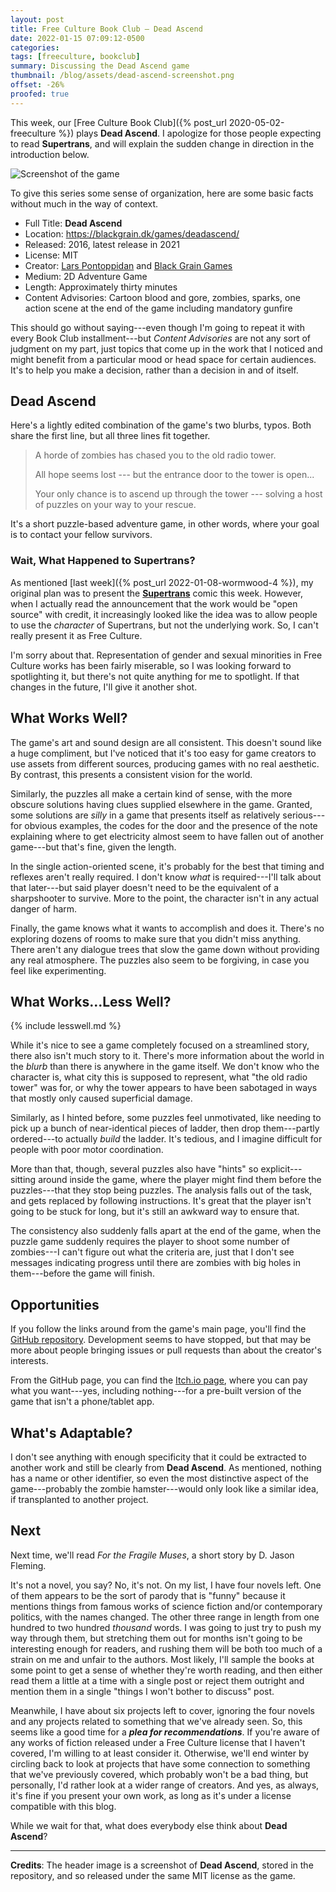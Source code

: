```yaml
---
layout: post
title: Free Culture Book Club — Dead Ascend
date: 2022-01-15 07:09:12-0500
categories:
tags: [freeculture, bookclub]
summary: Discussing the Dead Ascend game
thumbnail: /blog/assets/dead-ascend-screenshot.png
offset: -26%
proofed: true
---
```


This week, our [Free Culture Book Club]({% post_url 2020-05-02-freeculture %}) plays **Dead Ascend**.  I apologize for those people expecting to read **Supertrans**, and will explain the sudden change in direction in the introduction below.

![Screenshot of the game](/blog/assets/dead-ascend-screenshot.png "A storeroom with art on the walls?  Sure, let's assume that's what it is...")

To give this series some sense of organization, here are some basic facts without much in the way of context.

 * Full Title:  **Dead Ascend**
 * Location:  <https://blackgrain.dk/games/deadascend/>
 * Released:  2016, latest release in 2021
 * License:  MIT
 * Creator:  [Lars Pontoppidan](https://github.com/Larpon) and [Black Grain Games](https://blackgrain.dk/games/)
 * Medium:  2D Adventure Game
 * Length:  Approximately thirty minutes
 * Content Advisories:  Cartoon blood and gore, zombies, sparks, one action scene at the end of the game including mandatory gunfire

This should go without saying---even though I'm going to repeat it with every Book Club installment---but *Content Advisories* are not any sort of judgment on my part, just topics that come up in the work that I noticed and might benefit from a particular mood or head space for certain audiences.  It's to help you make a decision, rather than a decision in and of itself.

## Dead Ascend

Here's a lightly edited combination of the game's two blurbs, typos.  Both share the first line, but all three lines fit together.

 > A horde of zombies has chased you to the old radio tower.
 >
 > All hope seems lost --- but the entrance door to the tower is open...
 >
 > Your only chance is to ascend up through the tower --- solving a host of puzzles on your way to your rescue.

It's a short puzzle-based adventure game, in other words, where your goal is to contact your fellow survivors.

### Wait, What Happened to Supertrans?

As mentioned [last week]({% post_url 2022-01-08-wormwood-4 %}), my original plan was to present the [**Supertrans**](http://supertrans.thecomicseries.com/) comic this week.  However, when I actually read the announcement that the work would be "open source" with credit, it increasingly looked like the idea was to allow people to use the *character* of Supertrans, but not the underlying work.  So, I can't really present it as Free Culture.

I'm sorry about that.  Representation of gender and sexual minorities in Free Culture works has been fairly miserable, so I was looking forward to spotlighting it, but there's not quite anything for me to spotlight.  If that changes in the future, I'll give it another shot.

## What Works Well?

The game's art and sound design are all consistent.  This doesn't sound like a huge compliment, but I've noticed that it's too easy for game creators to use assets from different sources, producing games with no real aesthetic.  By contrast, this presents a consistent vision for the world.

Similarly, the puzzles all make a certain kind of sense, with the more obscure solutions having clues supplied elsewhere in the game.  Granted, some solutions are *silly* in a game that presents itself as relatively serious---for obvious examples, the codes for the door and the presence of the note explaining where to get electricity almost seem to have fallen out of another game---but that's fine, given the length.

In the single action-oriented scene, it's probably for the best that timing and reflexes aren't really required.  I don't know *what* is required---I'll talk about that later---but said player doesn't need to be the equivalent of a sharpshooter to survive.  More to the point, the character isn't in any actual danger of harm.

Finally, the game knows what it wants to accomplish and does it.  There's no exploring dozens of rooms to make sure that you didn't miss anything.  There aren't any dialogue trees that slow the game down without providing any real atmosphere.  The puzzles also seem to be forgiving, in case you feel like experimenting.

## What Works...Less Well?

{% include lesswell.md %}

While it's nice to see a game completely focused on a streamlined story, there also isn't much story to it.  There's more information about the world in the *blurb* than there is anywhere in the game itself.  We don't know who the character is, what city this is supposed to represent, what "the old radio tower" was for, or why the tower appears to have been sabotaged in ways that mostly only caused superficial damage.

Similarly, as I hinted before, some puzzles feel unmotivated, like needing to pick up a bunch of near-identical pieces of ladder, then drop them---partly ordered---to actually *build* the ladder.  It's tedious, and I imagine difficult for people with poor motor coordination.

More than that, though, several puzzles also have "hints" so explicit---sitting around inside the game, where the player might find them before the puzzles---that they stop being puzzles.  The analysis falls out of the task, and gets replaced by following instructions.  It's great that the player isn't going to be stuck for long, but it's still an awkward way to ensure that.

The consistency also suddenly falls apart at the end of the game, when the puzzle game suddenly requires the player to shoot some number of zombies---I can't figure out what the criteria are, just that I don't see messages indicating progress until there are zombies with big holes in them---before the game will finish.

## Opportunities

If you follow the links around from the game's main page, you'll find the [GitHub <i class="fab fa-github"></i> repository](https://github.com/Larpon/DeadAscend).  Development seems to have stopped, but that may be more about people bringing issues or pull requests than about the creator's interests.

From the GitHub page, you can find the [Itch.io <i class="fab fa-itch-io"></i> page](https://github.com/Larpon/DeadAscend), where you can pay what you want---yes, including nothing---for a pre-built version of the game that isn't a phone/tablet app.

## What's Adaptable?

I don't see anything with enough specificity that it could be extracted to another work and still be clearly from **Dead Ascend**.  As mentioned, nothing has a name or other identifier, so even the most distinctive aspect of the game---probably the zombie hamster---would only look like a similar idea, if transplanted to another project.

## Next

Next time, we'll read *For the Fragile Muses*, a short story by D. Jason Fleming.

It's not a novel, you say?  No, it's not.  On my list, I have four novels left.  One of them appears to be the sort of parody that is "funny" because it mentions things from famous works of science fiction and/or contemporary politics, with the names changed.  The other three range in length from one hundred to two hundred *thousand* words.  I was going to just try to push my way through them, but stretching them out for months isn't going to be interesting enough for readers, and rushing them will be both too much of a strain on me and unfair to the authors.  Most likely, I'll sample the books at some point to get a sense of whether they're worth reading, and then either read them a little at a time with a single post or reject them outright and mention them in a single "things I won't bother to discuss" post.

Meanwhile, I have about six projects left to cover, ignoring the four novels and any projects related to something that we've already seen.  So, this seems like a good time for a ***plea for recommendations***.  If you're aware of any works of fiction released under a Free Culture license that I haven't covered, I'm willing to at least consider it.  Otherwise, we'll end winter by circling back to look at projects that have some connection to something that we've previously covered, which probably won't be a bad thing, but personally, I'd rather look at a wider range of creators.  And yes, as always, it's fine if you present your own work, as long as it's under a license compatible with this blog.

While we wait for that, what does everybody else think about **Dead Ascend**?

* * *

**Credits**:  The header image is a screenshot of **Dead Ascend**, stored in the repository, and so released under the same MIT license as the game.
